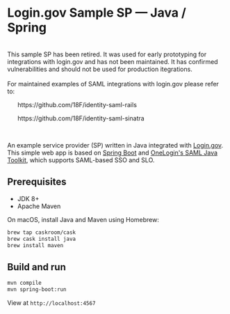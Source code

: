 # Login.gov Sample SP — Java / Spring

<aside class="warning">
<br>This sample SP has been retired.  It was used for early prototyping for integrations with login.gov and has not been maintained. It has confirmed vulnerabilities and should not be used for production itegrations.</br> 
<br>For maintained examples of SAML integrations with login.gov please refer to:
<ul>https://github.com/18F/identity-saml-rails</ul>
<ul>https://github.com/18F/identity-saml-sinatra</ul>
</br>
</aside>

An example service provider (SP) written in Java integrated with [Login.gov](https://login.gov). This simple web app is based on [Spring Boot](https://projects.spring.io/spring-boot/) and [OneLogin's SAML Java Toolkit](https://github.com/onelogin/java-saml), which supports SAML-based SSO and SLO.

## Prerequisites

- JDK 8+
- Apache Maven

On macOS, install Java and Maven using Homebrew:

```bash
brew tap caskroom/cask
brew cask install java
brew install maven
```

## Build and run

```bash
mvn compile
mvn spring-boot:run
```

View at `http://localhost:4567`
